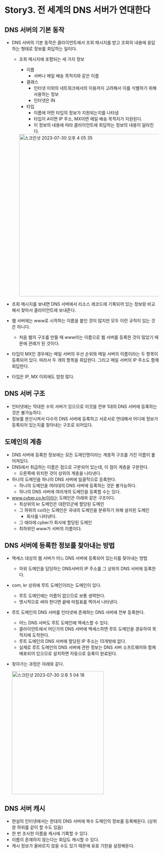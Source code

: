 # Story3. 전 세계의 DNS 서버가 연대한다

## DNS 서버의 기본 동작

- DNS 서버의 기본 동작은 클라이언트에서 조회 메시지를 받고 조회의 내용에 응답하는 형태로 정보를 회답하는 일이다.
    - 조회 메시지에 포함되는 세 가지 정보
        - 이름
            - 서버나 메일 배송 목적지와 같은 이름
        - 클래스
            - 인터넷 이외의 네트워크에서의 이용까지 고려해서 이를 식별하기 위해 사용하는 정보
            - 인터넷은 IN
        - 타입
            - 이름에 어떤 타입의 정보가 지원되는지를 나타냄
            - 타입이 A이면 IP 주소, MX이면 메일 배송 목적지가 지원된다.
            - 이 정보의 내용에 따라 클라이언트에 회답하는 정보의 내용이 달라진다.  


        <img width="528" alt="스크린샷 2023-07-30 오후 4 05 35" src="https://github.com/Dylan-yoon/CS_Network/assets/85005933/e4da4c9e-faf4-44be-95ac-46c96d9bb25f">

        
- 조회 메시지를 보내면 DNS 서버에서 리소스 레코드에 기록되어 있는 정보랑 비교해서 찾아서 클라이언트에 보내준다.
- 웹 서버에는 www로 시작하는 이름을 붙인 것이 많지만 모두 이런 규칙이 있는 것은 아니다.
    - 처음 웹의 구조를 만들 때 www라는 이름으로 웹 서버를 등록한 것이 많았기 때문에 관례가 된 것이다.
- 타입이 MX인 경우에는 메일 서버의 우선 순위와 메일 서버의 이름이라는 두 항목이 등록되어 있다. 따라서 두 개의 항목을 회답한다. 그리고 메일 서버의 IP 주소도 함께 회답한다.
- 타입은 IP, MX 이외에도 엄청 많다.

## DNS 서버 구조

- 인터넷에는 막대한 수의 서버가 있으므로 이것을 전부 1대의 DNS 서버에 등록하는 것은 불가능하다.
- 정보를 분산시켜서 다수의 DNS 서버에 등록하고 서로서로 연대해서 어디에 정보가 등록되어 있는지를 찾아내는 구조로 되어있다.

## 도메인의 계층

- DNS 서버에 등록한 정보에는 모든 도메인명이라는 계층적 구조를 가진 이름이 붙어져있다.
- DNS에서 취급하는 이름은 점으로 구분되어 있는데, 이 점이 계층을 구분한다.
    - 오른쪽에 위치한 것이 상위의 계층을 나타낸다.
- 하나의 도메인을 하나의 DNS 서버에 일괄적으로 등록한다.
    - 하나의 도메인을 여러대의 DNS 서버에 등록하는 것은 불가능하다.
    - 하나의 DNS 서버에 여러개의 도메인을 등록할 수는 있다.
- www.cyber.co.kr이라는 도메인은 아래와 같은 구조이다.
    - 최상위의 kr 도메인은 대한민군에 할당된 도메인
    - 그 하위의 co라는 도메인은 국내의 도메인을 분류하기 위해 설치된 도메인
        - 회사를 나타낸다.
    - 그 애라에 cyber가 회사에 할당된 도메인
    - 최하위인 www가 서버의 이름이다.

## DNS 서버에 등록한 정보를 찾아내는 방법

- 액세스 대상의 웹 서버가 어느 DNS 서버에 등록되어 있는지를 찾아내는 방법
    - 하위 도메인을 담당하는 DNS서버의 IP 주소를 그 상위의 DNS 서버에 등록한다.
- com, kr 상위에 루트 도메인이라는 도메인이 있다.
    - 루트 도메인에는 이름이 없으므로 보통 생략한다.
    - 명시적으로 써야 한다면 끝에 마침표를 찍어서 나타낸다.
- 루트 도메인의 DNS 서버를 인터넷에 존재하는 DNS 서버에 전부 등록한다.
    - 어느 DNS 서버도 루트 도메인에 액세스할 수 있다.
    - 클라이언트에서 어딘가의 DNS 서버에 액세스하면 루트 도메인을 경유하여 목적지에 도착한다.
    - 루트 도메인의 DNS 서버에 할당된 IP 주소는 13개밖에 없다.
    - 실제로 루트 도메인의 DNS 서버에 관한 정보는 DNS 서버 소프트웨어와 함께 배포되어 있으므로 설치하면 자동으로 등록이 완료된다.
- 찾아가는 과정은 아래와 같다.
    
    <img width="300" height = "400" alt="스크린샷 2023-07-30 오후 5 04 18" src="https://github.com/Dylan-yoon/CS_Network/assets/85005933/3cbf4df2-b9d0-4655-a63d-eac1ec190439">

    

## DNS 서버 캐시

- 현실의 인터넷에서는 한대의 DNS 서버에 복수 도메인의 정보를 등록해둔다. (상위랑 하위를 같이 할 수도 있음)
- 한 번 조사한 이름을 캐시에 기록할 수 있다.
- 이름이 존재하지 않는다는 회답도 캐시할 수 있다.
- 캐시 정보가 올바르지 않을 수도 있기 때문에 유효 기한을 설정해둔다.
